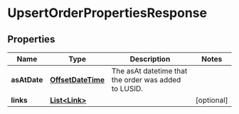 

# UpsertOrderPropertiesResponse

## Properties

Name | Type | Description | Notes
------------ | ------------- | ------------- | -------------
**asAtDate** | [**OffsetDateTime**](OffsetDateTime.md) | The asAt datetime that the order was added to LUSID. | 
**links** | [**List&lt;Link&gt;**](Link.md) |  |  [optional]



